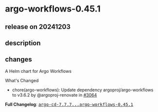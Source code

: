 # argo-workflows-0.45.1

## release on 20241203

## description

## changes

A Helm chart for Argo Workflows

What's Changed

* chore(argo-workflows): Update dependency argoproj/argo-workflows to v3.6.2 by @argoproj-renovate in <a class="issue-link js-issue-link" data-error-text="Failed to load title" data-id="2711938774" data-permission-text="Title is private" data-url="https://github.com/argoproj/argo-helm/issues/3064" data-hovercard-type="pull_request" data-hovercard-url="/argoproj/argo-helm/pull/3064/hovercard" href="https://github.com/argoproj/argo-helm/pull/3064">#3064</a>

<strong>Full Changelog</strong>: <a class="commit-link" href="https://github.com/argoproj/argo-helm/compare/argo-cd-7.7.7...argo-workflows-0.45.1"><tt>argo-cd-7.7.7...argo-workflows-0.45.1</tt></a>

